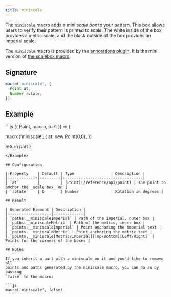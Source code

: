 ```yaml
---
title: miniscale
---
```


The `miniscale` macro adds a mini _scale box_ to your pattern. This box allows
users to verify their pattern is printed to scale.
The white inside of the box provides a metric scale, and the black outside
of the box provides an imperial scale.

The `miniscale` macro is provided by the [annotations 
plugin](/reference/plugins/annotations).
It is the mini version of [the scalebox macro](/reference/macros/scalebox/).

## Signature

```js
macro('miniscale', {
  Point at,
  Number rotate,
})
```

## Example

<Example caption="An example of the miniscale macro">
```js
({ Point, macro, part }) => {

  macro('miniscale', {
    at: new Point(0,0),
  })

  return part
}
```
</Example>

## Configuration

| Property    | Default | Type                | Description |
|------------:|---------|---------------------|-------------|
| `at`        |         | [Point](/reference/api/point) | The point to anchor the _scale box_ on |
| `rotate`    | 0       | Number              | Rotation in degrees |

## Result

| Generated Element | Description |
|-------------------|-------------|
| `paths.__miniscaleImperial` | Path of the imperial, outer box |
| `paths.__miniscaleMetric` | Path of the metric, inner box |
| `points.__miniscaleImperial` | Point anchoring the imperial text |
| `points.__miniscaleMetric` | Point anchoring the metric text |
| `points.__miniscale[Metric/Imperial][Top/Bottom][Left/Right]` | Points for the corners of the boxes |

## Notes

If you inherit a part with a miniscale on it and you'd like to remove all
points and paths generated by the miniscale macro, you can do so by passing
`false` to the macro:

```js
macro('miniscale', false)
```
